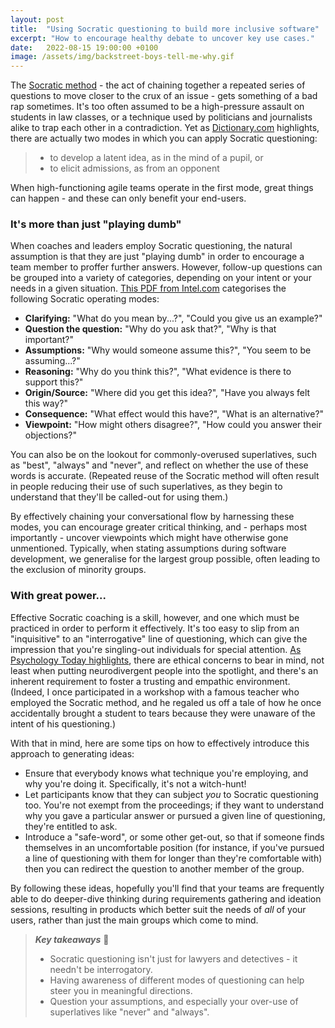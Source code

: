 ```yaml
---
layout: post
title:  "Using Socratic questioning to build more inclusive software"
excerpt: "How to encourage healthy debate to uncover key use cases."
date:   2022-08-15 19:00:00 +0100
image: /assets/img/backstreet-boys-tell-me-why.gif
---
```


The [Socratic method](https://en.wikipedia.org/wiki/Socratic_method) - the act of chaining together a repeated series of questions to move closer to the crux of an issue - gets something of a bad rap sometimes. It's too often assumed to be a high-pressure assault on students in law classes, or a technique used by politicians and journalists alike to trap each other in a contradiction. Yet as [Dictionary.com](https://www.dictionary.com/browse/socratic-method) highlights, there are actually two modes in which you can apply Socratic questioning:

> * to develop a latent idea, as in the mind of a pupil, or
> * to elicit admissions, as from an opponent

When high-functioning agile teams operate in the first mode, great things can happen - and these can only benefit your end-users.

### It's more than just "playing dumb"

When coaches and leaders employ Socratic questioning, the natural assumption is that they are just "playing dumb" in order to encourage a team member to proffer further answers. However, follow-up questions can be grouped into a variety of categories, depending on your intent or your needs in a given situation. [This PDF from Intel.com](https://www.intel.com/content/dam/www/program/education/us/en/documents/project-design/strategies/dep-question-socratic.pdf) categorises the following Socratic operating modes:

* **Clarifying:** "What do you mean by...?", "Could you give us an example?"
* **Question the question:** "Why do you ask that?", "Why is that important?"
* **Assumptions:** "Why would someone assume this?", "You seem to be assuming...?"
* **Reasoning:** "Why do you think this?", "What evidence is there to support this?"
* **Origin/Source:** "Where did you get this idea?", "Have you always felt this way?"
* **Consequence:** "What effect would this have?", "What is an alternative?"
* **Viewpoint:** "How might others disagree?", "How could you answer their objections?"

You can also be on the lookout for commonly-overused superlatives, such as "best", "always" and "never", and reflect on whether the use of these words is accurate. (Repeated reuse of the Socratic method will often result in people reducing their use of such superlatives, as they begin to understand that they'll be called-out for using them.)

By effectively chaining your conversational flow by harnessing these modes, you can encourage greater critical thinking, and - perhaps most importantly - uncover viewpoints which might have otherwise gone unmentioned. Typically, when stating assumptions during software development, we generalise for the largest group possible, often leading to the exclusion of minority groups.

### With great power...

Effective Socratic coaching is a skill, however, and one which must be practiced in order to perform it effectively. It's too easy to slip from an "inquisitive" to an "interrogative" line of questioning, which can give the impression that you're singling-out individuals for special attention. [As Psychology Today highlights](https://www.psychologytoday.com/us/blog/the-ethical-professor/201807/is-the-socratic-method-unethical), there are ethical concerns to bear in mind, not least when putting neurodivergent people into the spotlight, and there's an inherent requirement to foster a trusting and empathic environment. (Indeed, I once participated in a workshop with a famous teacher who employed the Socratic method, and he regaled us off a tale of how he once accidentally brought a student to tears because they were unaware of the intent of his questioning.)

With that in mind, here are some tips on how to effectively introduce this approach to generating ideas:

* Ensure that everybody knows what technique you're employing, and why you're doing it. Specifically, it's not a witch-hunt! 
* Let participants know that they can subject _you_ to Socratic questioning too. You're not exempt from the proceedings; if they want to understand why you gave a particular answer or pursued a given line of questioning, they're entitled to ask.
* Introduce a "safe-word", or some other get-out, so that if someone finds themselves in an uncomfortable position (for instance, if you've pursued a line of questioning with them for longer than they're comfortable with) then you can redirect the question to another member of the group.

By following these ideas, hopefully you'll find that your teams are frequently able to do deeper-dive thinking during requirements gathering and ideation sessions, resulting in products which better suit the needs of _all_ of your users, rather than just the main groups which come to mind.

> **_Key takeaways_** 📝  
> * Socratic questioning isn't just for lawyers and detectives - it needn't be interrogatory.
> * Having awareness of different modes of questioning can help steer you in meaningful directions.
> * Question your assumptions, and especially your over-use of superlatives like "never" and "always".